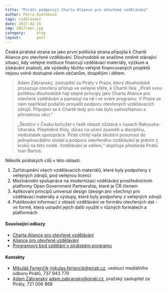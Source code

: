 ```yaml
---
title: "Piráti podporují Chartu Aliance pro otevřené vzdělávání"
author: Petra Dvořáková
tags: vzdělávání
date: 2017-02-15
img: 2017/oer.jpg
category:     blog
layout:       post
---
```


Česká pirátská strana se jako první politická strana připojila k Chartě Aliance pro otevřené vzdělávání. Dlouhodobě se snažíme změnit stávající situaci, kdy veřejné instituce financují vzdělávací materiály, výzkum a získávání znalostí, ale výsledky těchto veřejně financovaných projektů nejsou volně dostupné všem občanům, dospělým i dětem.

> Adam Zábranský, zastupitel za Piráty v Praze, který dlouhodobě prosazuje otevřený přístup ve veřejné sféře, k Chartě říká: „Piráti svou politikou dlouhodobě hájí stejné principy jako Charta Aliance pro otevřené vzdělávání a pamatují na ně i ve svém programu. V Praze se nám například podařilo prosadit podporu otevřených vzdělávacích zdrojů. Připojení se k Chartě tedy pro nás bylo samozřejmou a přirozenou věcí.“

> „Školství v Česku bohužel v řadě oblastí zůstává v časech Rakouska-Uherska. Přeplněné třídy, důraz na učení zpaměti a disciplínu, nedostatek spolupráce. Piráti chtějí naše školství posunout do jednadvacátého století a podpora otevřeného vzdělávání je jedním z kroků na této cestě. Vzdělávání je sdílení,“ doplňuje předseda Pirátů Ivan Bartoš.

Několik pirátských cílů v této oblasti:

1. Zpřístupnění všech vzdělávacích materiálů, které byly podpořeny z veřejných zdrojů, pod veřejnou licencí
2. Mezinárodní spolupráce na modernizaci vzdělávání prostřednictvím platformy Open Government Partnership, které je ČR členem
3. Aplikování principů universal design (design pro všechny) pro vzdělávací materiály a výstupy, které byly podpořeny z veřejných zdrojů
4. Publikování informací z oblasti vzdělávání ve formátu otevřených dat - ve formě, která usnadní jejich další využití v různých formátech a platformách

#### Související odkazy

* [Charta Aliance pro otevřené vzdělávání](http://otevrenevzdelavani.cz/wp-content/uploads/2015/11/Charta_Aliance_pro_otevrene_vzdelavani-1.pdf)
* [Aliance pro otevřené vzdělávání](http://www.otevrenevzdelavani.cz/)
* [Programový bod vzdělání v pirátském programu](https://www.pirati.cz/program/vzdelani)

#### Kontakty

* [Mikuláš Ferjenčík](https://www.pirati.cz/lide/mikulas_ferjencik) [mikulas.ferjencik@pirati.cz](mikulas.ferjencik@pirati.cz), vedoucí mediálního odboru Pirátů, 737 943 770
* [Adam Zábranský](https://www.pirati.cz/lide/adam_zabransky) [adam.zabransky@pirati.cz](adam.zabransky@pirati.cz), pražský zastupitel za Piráty, 721 006 868
